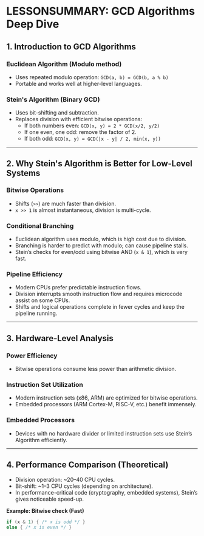 # LESSONSUMMARY: GCD Algorithms Deep Dive

## 1. Introduction to GCD Algorithms

### Euclidean Algorithm (Modulo method)
- Uses repeated modulo operation: `GCD(a, b) = GCD(b, a % b)`
- Portable and works well at higher-level languages.

### Stein's Algorithm (Binary GCD)
- Uses bit-shifting and subtraction.
- Replaces division with efficient bitwise operations:
  - If both numbers even: `GCD(x, y) = 2 * GCD(x/2, y/2)`
  - If one even, one odd: remove the factor of 2.
  - If both odd: `GCD(x, y) = GCD(|x - y| / 2, min(x, y))`

---

## 2. Why Stein's Algorithm is Better for Low-Level Systems

### Bitwise Operations
- Shifts (`>>`) are much faster than division.
- `x >> 1` is almost instantaneous, division is multi-cycle.

### Conditional Branching
- Euclidean algorithm uses modulo, which is high cost due to division.
- Branching is harder to predict with modulo; can cause pipeline stalls.
- Stein’s checks for even/odd using bitwise AND (`x & 1`), which is very fast.

### Pipeline Efficiency
- Modern CPUs prefer predictable instruction flows.
- Division interrupts smooth instruction flow and requires microcode assist on some CPUs.
- Shifts and logical operations complete in fewer cycles and keep the pipeline running.

---

## 3. Hardware-Level Analysis

### Power Efficiency
- Bitwise operations consume less power than arithmetic division.

### Instruction Set Utilization
- Modern instruction sets (x86, ARM) are optimized for bitwise operations.
- Embedded processors (ARM Cortex-M, RISC-V, etc.) benefit immensely.

### Embedded Processors
- Devices with no hardware divider or limited instruction sets use Stein’s Algorithm efficiently.

---

## 4. Performance Comparison (Theoretical)

- Division operation: ~20–40 CPU cycles.
- Bit-shift: ~1–3 CPU cycles (depending on architecture).
- In performance-critical code (cryptography, embedded systems), Stein’s gives noticeable speed-up.

**Example: Bitwise check (Fast)**
```c
if (x & 1) { /* x is odd */ }
else { /* x is even */ }
